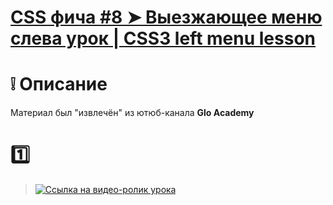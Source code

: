 # [CSS фича #8 ➤ Выезжающее меню слева урок | CSS3 left menu lesson](https://m2in.github.io/GAMenuLeft/)
# :grey_exclamation: Описание
Материал был "извлечён" из ютюб-канала **Glo Academy**
# :one:
> [![Ссылка на видео-ролик урока](http://img.youtube.com/vi/3PNcIGQW-6w/0.jpg)](https://www.youtube.com/watch?v=3PNcIGQW-6w&list=PL3LQJkGQtzc56HquxrkwPdQt9Q1wHm21P&index=8)
